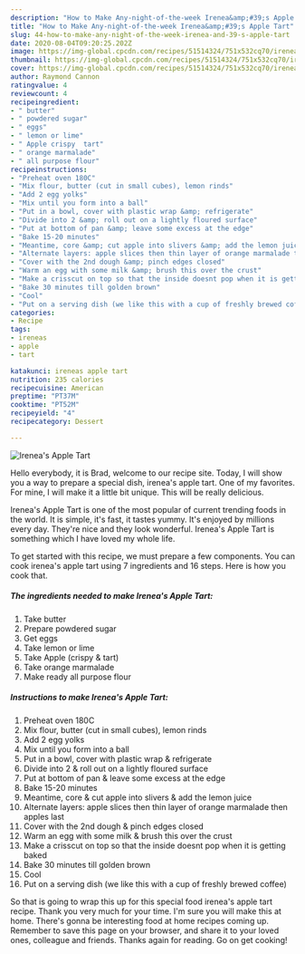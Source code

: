 ```yaml
---
description: "How to Make Any-night-of-the-week Irenea&amp;#39;s Apple Tart"
title: "How to Make Any-night-of-the-week Irenea&amp;#39;s Apple Tart"
slug: 44-how-to-make-any-night-of-the-week-irenea-and-39-s-apple-tart
date: 2020-08-04T09:20:25.202Z
image: https://img-global.cpcdn.com/recipes/51514324/751x532cq70/ireneas-apple-tart-recipe-main-photo.jpg
thumbnail: https://img-global.cpcdn.com/recipes/51514324/751x532cq70/ireneas-apple-tart-recipe-main-photo.jpg
cover: https://img-global.cpcdn.com/recipes/51514324/751x532cq70/ireneas-apple-tart-recipe-main-photo.jpg
author: Raymond Cannon
ratingvalue: 4
reviewcount: 4
recipeingredient:
- " butter"
- " powdered sugar"
- " eggs"
- " lemon or lime"
- " Apple crispy  tart"
- " orange marmalade"
- " all purpose flour"
recipeinstructions:
- "Preheat oven 180C"
- "Mix flour, butter (cut in small cubes), lemon rinds"
- "Add 2 egg yolks"
- "Mix until you form into a ball"
- "Put in a bowl, cover with plastic wrap &amp; refrigerate"
- "Divide into 2 &amp; roll out on a lightly floured surface"
- "Put at bottom of pan &amp; leave some excess at the edge"
- "Bake 15-20 minutes"
- "Meantime, core &amp; cut apple into slivers &amp; add the lemon juice"
- "Alternate layers: apple slices then thin layer of orange marmalade then apples last"
- "Cover with the 2nd dough &amp; pinch edges closed"
- "Warm an egg with some milk &amp; brush this over the crust"
- "Make a crisscut on top so that the inside doesnt pop when it is getting baked"
- "Bake 30 minutes till golden brown"
- "Cool"
- "Put on a serving dish (we like this with a cup of freshly brewed coffee)"
categories:
- Recipe
tags:
- ireneas
- apple
- tart

katakunci: ireneas apple tart 
nutrition: 235 calories
recipecuisine: American
preptime: "PT37M"
cooktime: "PT52M"
recipeyield: "4"
recipecategory: Dessert

---
```



![Irenea&#39;s Apple Tart](https://img-global.cpcdn.com/recipes/51514324/751x532cq70/ireneas-apple-tart-recipe-main-photo.jpg)

Hello everybody, it is Brad, welcome to our recipe site. Today, I will show you a way to prepare a special dish, irenea&#39;s apple tart. One of my favorites. For mine, I will make it a little bit unique. This will be really delicious.

Irenea&#39;s Apple Tart is one of the most popular of current trending foods in the world. It is simple, it's fast, it tastes yummy. It's enjoyed by millions every day. They're nice and they look wonderful. Irenea&#39;s Apple Tart is something which I have loved my whole life.




To get started with this recipe, we must prepare a few components. You can cook irenea&#39;s apple tart using 7 ingredients and 16 steps. Here is how you cook that.

##### The ingredients needed to make Irenea&#39;s Apple Tart:

1. Take  butter
1. Prepare  powdered sugar
1. Get  eggs
1. Take  lemon or lime
1. Take  Apple (crispy &amp; tart)
1. Take  orange marmalade
1. Make ready  all purpose flour




##### Instructions to make Irenea&#39;s Apple Tart:

1. Preheat oven 180C
1. Mix flour, butter (cut in small cubes), lemon rinds
1. Add 2 egg yolks
1. Mix until you form into a ball
1. Put in a bowl, cover with plastic wrap &amp; refrigerate
1. Divide into 2 &amp; roll out on a lightly floured surface
1. Put at bottom of pan &amp; leave some excess at the edge
1. Bake 15-20 minutes
1. Meantime, core &amp; cut apple into slivers &amp; add the lemon juice
1. Alternate layers: apple slices then thin layer of orange marmalade then apples last
1. Cover with the 2nd dough &amp; pinch edges closed
1. Warm an egg with some milk &amp; brush this over the crust
1. Make a crisscut on top so that the inside doesnt pop when it is getting baked
1. Bake 30 minutes till golden brown
1. Cool
1. Put on a serving dish (we like this with a cup of freshly brewed coffee)




So that is going to wrap this up for this special food irenea&#39;s apple tart recipe. Thank you very much for your time. I'm sure you will make this at home. There's gonna be interesting food at home recipes coming up. Remember to save this page on your browser, and share it to your loved ones, colleague and friends. Thanks again for reading. Go on get cooking!
